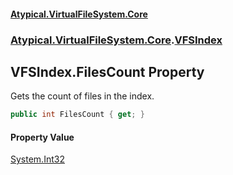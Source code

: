 #### [Atypical.VirtualFileSystem.Core](VirtualFileSystem.md 'VirtualFileSystem')
### [Atypical.VirtualFileSystem.Core](VirtualFileSystem.md#Atypical.VirtualFileSystem.Core 'Atypical.VirtualFileSystem.Core').[VFSIndex](VFSIndex.md 'Atypical.VirtualFileSystem.Core.VFSIndex')

## VFSIndex.FilesCount Property

Gets the count of files in the index.

```csharp
public int FilesCount { get; }
```

#### Property Value
[System.Int32](https://docs.microsoft.com/en-us/dotnet/api/System.Int32 'System.Int32')